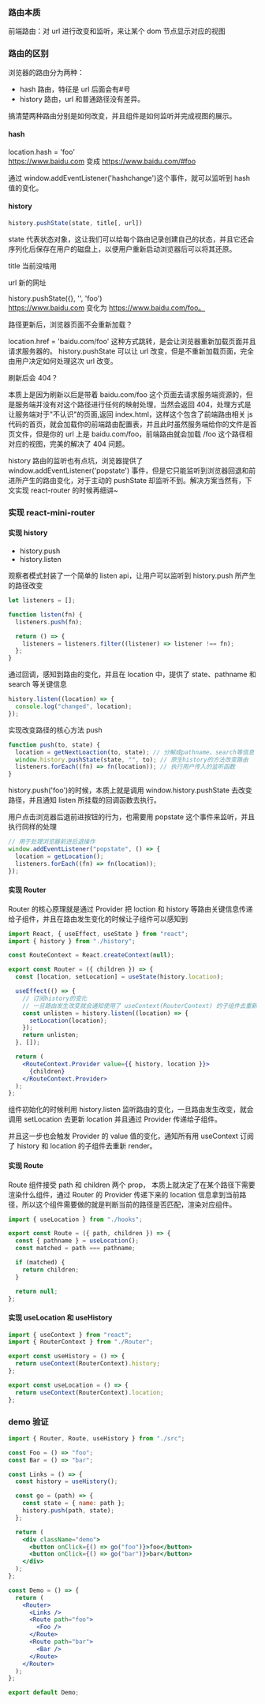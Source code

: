 ### 路由本质

前端路由：对 url 进行改变和监听，来让某个 dom 节点显示对应的视图

### 路由的区别

浏览器的路由分为两种：

- hash 路由，特征是 url 后面会有#号
- history 路由，url 和普通路径没有差异。

搞清楚两种路由分别是如何改变，并且组件是如何监听并完成视图的展示。

#### hash

location.hash = 'foo'  
https://www.baidu.com 变成 https://www.baidu.com/#foo

通过 window.addEventListener('hashchange')这个事件，就可以监听到 hash 值的变化。

#### history

```js
history.pushState(state, title[, url])
```

state 代表状态对象，这让我们可以给每个路由记录创建自己的状态，并且它还会序列化后保存在用户的磁盘上，以便用户重新启动浏览器后可以将其还原。

title 当前没啥用

url 新的网址

history.pushState({}, '', 'foo')  
https://www.baidu.com 变化为 https://www.baidu.com/foo。

路径更新后，浏览器页面不会重新加载？

location.href = 'baidu.com/foo' 这种方式跳转，是会让浏览器重新加载页面并且请求服务器的。
history.pushState 可以让 url 改变，但是不重新加载页面，完全由用户决定如何处理这次 url 改变。

刷新后会 404？

本质上是因为刷新以后是带着 baidu.com/foo 这个页面去请求服务端资源的，但是服务端并没有对这个路径进行任何的映射处理，当然会返回 404，处理方式是让服务端对于"不认识"的页面,返回 index.html，这样这个包含了前端路由相关 js 代码的首页，就会加载你的前端路由配置表，并且此时虽然服务端给你的文件是首页文件，但是你的 url 上是 baidu.com/foo，前端路由就会加载 /foo 这个路径相对应的视图，完美的解决了 404 问题。

history 路由的监听也有点坑，浏览器提供了 window.addEventListener('popstate') 事件，但是它只能监听到浏览器回退和前进所产生的路由变化，对于主动的 pushState 却监听不到。解决方案当然有，下文实现 react-router 的时候再细讲~

### 实现 react-mini-router

#### 实现 history

- history.push
- history.listen

观察者模式封装了一个简单的 listen api，让用户可以监听到 history.push 所产生的路径改变

```js
let listeners = [];

function listen(fn) {
  listeners.push(fn);

  return () => {
    listeners = listeners.filter((listener) => listener !== fn);
  };
}
```

通过回调，感知到路由的变化，并且在 location 中，提供了 state、pathname 和 search 等关键信息

```js
history.listen((location) => {
  console.log("changed", location);
});
```

实现改变路径的核心方法 push

```js
function push(to, state) {
  location = getNextLoaction(to, state); // 分解成pathname、search等信息
  window.history.pushState(state, "", to); // 原生history的方法改变路由
  listeners.forEach((fn) => fn(location)); // 执行用户传入的监听函数
}
```

history.push('foo')的时候，本质上就是调用 window.history.pushState 去改变路径，并且通知 listen 所挂载的回调函数去执行。

用户点击浏览器后退前进按钮的行为，也需要用 popstate 这个事件来监听，并且执行同样的处理

```js
// 用于处理浏览器前进后退操作
window.addEventListener("popstate", () => {
  location = getLocation();
  listeners.forEach((fn) => fn(location));
});
```

#### 实现 Router

Router 的核心原理就是通过 Provider 把 loction 和 history 等路由关键信息传递给子组件，并且在路由发生变化的时候让子组件可以感知到

```jsx
import React, { useEffect, useState } from "react";
import { history } from "./history";

const RouteContext = React.createContext(null);

export const Router = ({ children }) => {
  const [location, setLocation] = useState(history.location);

  useEffect(() => {
    // 订阅history的变化
    // 一旦路由发生改变就会通知使用了 useContext(RouterContext) 的子组件去重新渲染
    const unlisten = history.listen((location) => {
      setLocation(location);
    });
    return unlisten;
  }, []);

  return (
    <RouteContext.Provider value={{ history, location }}>
      {children}
    </RouteContext.Provider>
  );
};
```

组件初始化的时候利用 history.listen 监听路由的变化，一旦路由发生改变，就会调用 setLocation 去更新 location 并且通过 Provider 传递给子组件。

并且这一步也会触发 Provider 的 value 值的变化，通知所有用 useContext 订阅了 history 和 location 的子组件去重新 render。

#### 实现 Route

Route 组件接受 path 和 children 两个 prop， 本质上就决定了在某个路径下需要渲染什么组件，通过 Router 的 Provider 传递下来的 location 信息拿到当前路径，所以这个组件需要做的就是判断当前的路径是否匹配，渲染对应组件。

```jsx
import { useLocation } from "./hooks";

export const Route = ({ path, children }) => {
  const { pathname } = useLocation();
  const matched = path === pathname;

  if (matched) {
    return children;
  }

  return null;
};
```

#### 实现 useLocation 和 useHistory

```jsx
import { useContext } from "react";
import { RouterContext } from "./Router";

export const useHistory = () => {
  return useContext(RouterContext).history;
};

export const useLocation = () => {
  return useContext(RouterContext).location;
};
```

### demo 验证

```jsx
import { Router, Route, useHistory } from "./src";

const Foo = () => "foo";
const Bar = () => "bar";

const Links = () => {
  const history = useHistory();

  const go = (path) => {
    const state = { name: path };
    history.push(path, state);
  };

  return (
    <div className="demo">
      <button onClick={() => go("foo")}>foo</button>
      <button onClick={() => go("bar")}>bar</button>
    </div>
  );
};

const Demo = () => {
  return (
    <Router>
      <Links />
      <Route path="foo">
        <Foo />
      </Route>
      <Route path="bar">
        <Bar />
      </Route>
    </Router>
  );
};

export default Demo;
```
